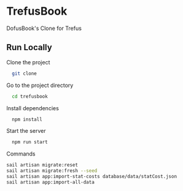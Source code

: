 # TrefusBook

DofusBook's Clone for Trefus

## Run Locally

Clone the project

```bash
  git clone
```

Go to the project directory

```bash
  cd trefusbook
```

Install dependencies

```bash
  npm install
```

Start the server

```bash
  npm run start
```

Commands

```bash
sail artisan migrate:reset
sail artisan migrate:fresh --seed
sail artisan app:import-stat-costs database/data/statCost.json
sail artisan app:import-all-data
```
